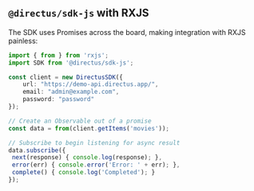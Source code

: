 ## `@directus/sdk-js` with RXJS

The SDK uses Promises across the board, making integration with RXJS painless:

```ts
import { from } from 'rxjs';
import SDK from '@directus/sdk-js';

const client = new DirectusSDK({
    url: "https://demo-api.directus.app/",
    email: "admin@example.com",
    password: "password"
});

// Create an Observable out of a promise
const data = from(client.getItems('movies'));

// Subscribe to begin listening for async result
data.subscribe({
 next(response) { console.log(response); },
 error(err) { console.error('Error: ' + err); },
 complete() { console.log('Completed'); }
});
```
